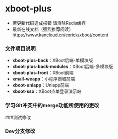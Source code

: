 # xboot-plus
- 若更新代码造成报错 请清除Redis缓存 
- 最新在线文档（强烈推荐阅读）https://www.kancloud.cn/exrick/xboot/content
### 文件项目说明
- **xboot-plus-back**：XBoot后端-单模块版
- **xboot-plus-back-modules**：XBoot后端-多模块版
- **xboot-plus-front**：XBoot前端
- **xmall-weapp**：小程序商城前端
- **xboot-uniapp**：Uniapp前端
- **xboot-sso**：XBoot点单登录演示站
### 学习Git冲突中的merge功能所使用的更改
###测试修改
### Dev分支修改
